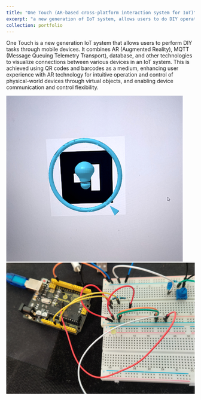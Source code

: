 ```yaml
---
title: "One Touch (AR-based cross-platform interaction system for IoT)"
excerpt: "a new generation of IoT system, allows users to do DIY operations through mobile devices.<br/><img src='/images/AR-based cross-platform interaction system for IoT.png'>"
collection: portfolio
---
```


One Touch is a new generation IoT system that allows users to perform DIY tasks through mobile devices.   It combines AR (Augmented Reality), MQTT (Message Queuing Telemetry Transport), database, and other technologies to visualize connections between various devices in an IoT system.   This is achieved using QR codes and barcodes as a medium, enhancing user experience with AR technology for intuitive operation and control of physical-world devices through virtual objects, and enabling device communication and control flexibility.

<img src='/images/AR-based cross-platform interaction system for IoT_Figure1.png' alt="rendering">

<img src='/images/AR-based cross-platform interaction system for IoT_Figure2.png' alt="rendering">

